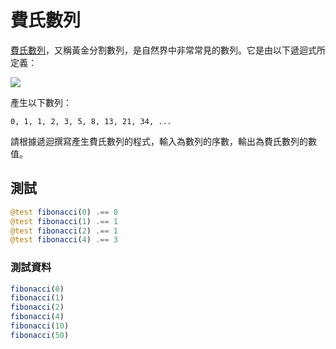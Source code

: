 # 費氏數列

[費氏數列](https://www.wikiwand.com/zh-hant/%E6%96%90%E6%B3%A2%E9%82%A3%E5%A5%91%E6%95%B0%E5%88%97)，又稱黃金分割數列，是自然界中非常常見的數列。它是由以下遞迴式所定義：

![](https://i.imgur.com/7ggYrnU.png)

產生以下數列：

```
0, 1, 1, 2, 3, 5, 8, 13, 21, 34, ...
```

請根據遞迴撰寫產生費氏數列的程式，輸入為數列的序數，輸出為費氏數列的數值。

## 測試

```julia
@test fibonacci(0) .== 0
@test fibonacci(1) .== 1
@test fibonacci(2) .== 1
@test fibonacci(4) .== 3
```

### 測試資料

```julia
fibonacci(0)
fibonacci(1)
fibonacci(2)
fibonacci(4)
fibonacci(10)
fibonacci(50)
```
